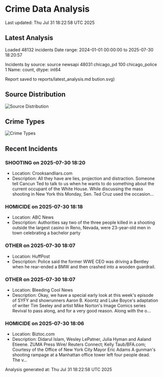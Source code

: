 # Crime Data Analysis
Last updated: Thu Jul 31 18:22:58 UTC 2025

## Latest Analysis

Loaded 48132 incidents
Date range: 2024-01-01 00:00:00 to 2025-07-30 18:20:57

Incidents by source:
source
newsapi           48031
chicago_pd          100
chicago_police        1
Name: count, dtype: int64

Report saved to reports/latest_analysis.md
bution.svg)

## Source Distribution
![Source Distribution](images/source_distribution.svg)

## Crime Types
![Crime Types](images/crime_types.svg)

## Recent Incidents

### SHOOTING on 2025-07-30 18:20
- Location: Crooksandliars.com
- Description: All they have are lies, projection and distraction. Someone tell Cancun Ted to talk to us when he wants to do something about the current occupant of the White House. 
While discussing the mass shooting in New York this Monday, Sen. Ted Cruz used the occasion…


### HOMICIDE on 2025-07-30 18:18
- Location: ABC News
- Description: Authorities say two of the three people killed in a shooting outside the largest casino in Reno, Nevada, were 23-year-old men in town celebrating a bachelor party


### OTHER on 2025-07-30 18:07
- Location: HuffPost
- Description: Police said the former WWE CEO was driving a Bentley when he rear-ended a BMW and then crashed into a wooden guardrail.


### OTHER on 2025-07-30 18:07
- Location: Bleeding Cool News
- Description: Okay, we have a special early look at this week's episode of SYFY and showrunners Aaron B. Koontz and Luke Boyce's adaptation of writer Tim Seeley and artist Mike Norton's Image Comics series Revival to pass along, and for a very good reason. Along with the o…


### HOMICIDE on 2025-07-30 18:06
- Location: Biztoc.com
- Description: Didarul Islam, Wesley LePatner, Julia Hyman and Aaland Etieene.
ZUMA Press Wire/ Reuters Connect; Kelly Taub/BFA.com; Courtesy of the Office of New York City Mayor Eric Adams
A gunman's shooting rampage at a Manhattan office tower left four people dead.
The v…

Analysis generated at: Thu Jul 31 18:22:58 UTC 2025
